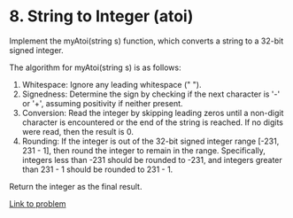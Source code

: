 # 8. String to Integer (atoi)

Implement the myAtoi(string s) function, which converts a string to a 32-bit signed integer.

The algorithm for myAtoi(string s) is as follows:

1. Whitespace: Ignore any leading whitespace (" ").
2. Signedness: Determine the sign by checking if the next character is '-' or '+', assuming positivity if neither present.
3. Conversion: Read the integer by skipping leading zeros until a non-digit character is encountered or the end of the string is reached. If no digits were read, then the result is 0.
4. Rounding: If the integer is out of the 32-bit signed integer range [-231, 231 - 1], then round the integer to remain in the range. Specifically, integers less than -231 should be rounded to -231, and integers greater than 231 - 1 should be rounded to 231 - 1.

Return the integer as the final result.

[Link to problem](https://leetcode.com/problems/string-to-integer-atoi/)
